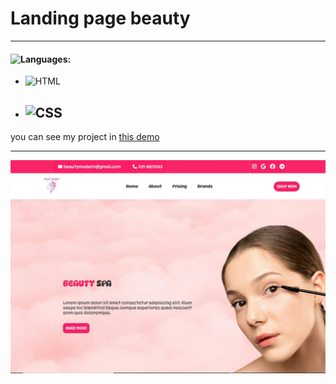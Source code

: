 # Landing page beauty
---
#### ![Languages](https://img.shields.io/github/languages/count/zeynab-jalalian/landing-page-beauty):
 - ![HTML](https://img.shields.io/badge/html-orange)
 - ![CSS](https://img.shields.io/badge/css-blue)
   ---
 you can see my project in [this demo]( https://zeynab-jalalian.github.io/Landing-page-beauty/)
  ___
  ![image](https://github.com/Zeynab-jalalian/Landing-page-beauty/blob/main/-2147483648_-210155.jpg)
